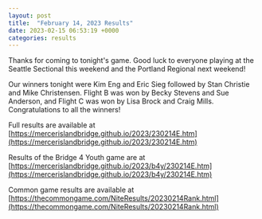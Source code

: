 ```yaml
---
layout: post
title:  "February 14, 2023 Results"
date: 2023-02-15 06:53:19 +0000
categories: results
---
```

Thanks for coming to tonight's game. Good luck to everyone playing at the Seattle Sectional this weekend and the Portland Regional next weekend!

Our winners tonight were Kim Eng and Eric Sieg followed by Stan Christie and Mike Christensen. Flight B was won by Becky Stevens and Sue Anderson, and Flight C was won by Lisa Brock and Craig Mills. Congratulations to all the winners!

Full results are available at [https://mercerislandbridge.github.io/2023/230214E.htm](https://mercerislandbridge.github.io/2023/230214E.htm)

Results of the Bridge 4 Youth game are at [https://mercerislandbridge.github.io/2023/b4y/230214E.htm](https://mercerislandbridge.github.io/2023/b4y/230214E.htm)

Common game results are available at [https://thecommongame.com/NiteResults/20230214Rank.html](https://thecommongame.com/NiteResults/20230214Rank.html)

